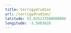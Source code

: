 ```yaml
---
title: Cerrigydrudion
url: /cerrigydrudion/
latitude: 53.025233500000006
longitude: -3.5603628
---
```

